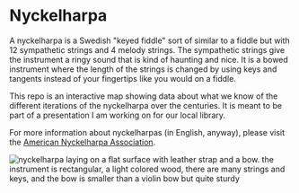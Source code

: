 # Nyckelharpa

A nyckelharpa is a Swedish "keyed fiddle" sort of similar to a fiddle but with 12 sympathetic strings and 4 melody strings. The sympathetic strings give the instrument a ringy sound that is kind of haunting and nice. It is a bowed instrument where the length of the strings is changed by using keys and tangents instead of your fingertips like you would on a fiddle.

This repo is an interactive map showing data about what we know of the different iterations of the nyckelharpa over the centuries. It is meant to be part of a presentation I am working on for our local library. 

For more information about nyckelharpas (in English, anyway), please visit the [American Nyckelharpa Association](http://www.nyckelharpa.org/).

![nyckelharpa laying on a flat surface with leather strap and a bow. the instrument is rectangular, a light colored wood, there are many strings and keys, and the bow is smaller than a violin bow but quite sturdy](http://www.fruehlingsaue.de/bilder/nyckelharpa.jpg)

